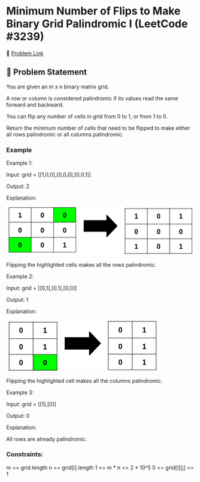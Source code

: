 # Minimum Number of Flips to Make Binary Grid Palindromic I (LeetCode #3239)

🔗 [Problem Link](https://leetcode.com/problems/minimum-number-of-flips-to-make-binary-grid-palindromic-i/)

## 🧠 Problem Statement

You are given an m x n binary matrix grid.

A row or column is considered palindromic if its values read the same forward and backward.

You can flip any number of cells in grid from 0 to 1, or from 1 to 0.

Return the minimum number of cells that need to be flipped to make either all rows palindromic or all columns palindromic.

### Example

Example 1:

Input: grid = [[1,0,0],[0,0,0],[0,0,1]]

Output: 2

Explanation:

![Explanation](./screenshots/example1.png)

Flipping the highlighted cells makes all the rows palindromic.

Example 2:

Input: grid = [[0,1],[0,1],[0,0]]

Output: 1

Explanation:

![Explanation](./screenshots/example2.png)

Flipping the highlighted cell makes all the columns palindromic.

Example 3:

Input: grid = [[1],[0]]

Output: 0

Explanation:

All rows are already palindromic.

### Constraints:

m == grid.length
n == grid[i].length
1 <= m * n <= 2 * 10^5
0 <= grid[i][j] <= 1